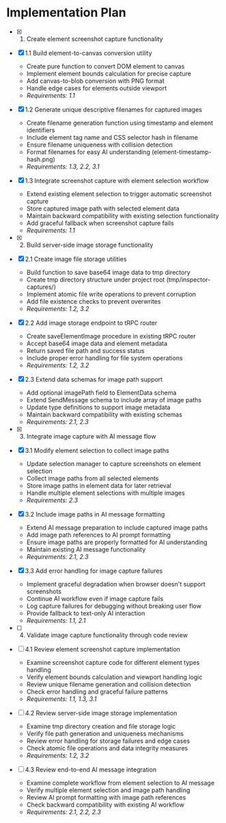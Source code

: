 # Implementation Plan

- [x] 1. Create element screenshot capture functionality
- [x] 1.1 Build element-to-canvas conversion utility
  - Create pure function to convert DOM element to canvas
  - Implement element bounds calculation for precise capture  
  - Add canvas-to-blob conversion with PNG format
  - Handle edge cases for elements outside viewport
  - _Requirements: 1.1_

- [x] 1.2 Generate unique descriptive filenames for captured images
  - Create filename generation function using timestamp and element identifiers
  - Include element tag name and CSS selector hash in filename
  - Ensure filename uniqueness with collision detection
  - Format filenames for easy AI understanding (element-timestamp-hash.png)
  - _Requirements: 1.3, 2.2, 3.1_

- [x] 1.3 Integrate screenshot capture with element selection workflow
  - Extend existing element selection to trigger automatic screenshot capture
  - Store captured image path with selected element data
  - Maintain backward compatibility with existing selection functionality
  - Add graceful fallback when screenshot capture fails
  - _Requirements: 1.1_

- [x] 2. Build server-side image storage functionality
- [x] 2.1 Create image file storage utilities
  - Build function to save base64 image data to tmp directory
  - Create tmp directory structure under project root (tmp/inspector-captures/)
  - Implement atomic file write operations to prevent corruption
  - Add file existence checks to prevent overwrites
  - _Requirements: 1.2, 3.2_

- [x] 2.2 Add image storage endpoint to tRPC router
  - Create saveElementImage procedure in existing tRPC router
  - Accept base64 image data and element metadata
  - Return saved file path and success status
  - Include proper error handling for file system operations
  - _Requirements: 1.2, 3.2_

- [x] 2.3 Extend data schemas for image path support
  - Add optional imagePath field to ElementData schema
  - Extend SendMessage schema to include array of image paths
  - Update type definitions to support image metadata
  - Maintain backward compatibility with existing schemas
  - _Requirements: 2.1, 2.3_

- [x] 3. Integrate image capture with AI message flow
- [x] 3.1 Modify element selection to collect image paths
  - Update selection manager to capture screenshots on element selection
  - Collect image paths from all selected elements  
  - Store image paths in element data for later retrieval
  - Handle multiple element selections with multiple images
  - _Requirements: 2.3_

- [x] 3.2 Include image paths in AI message formatting
  - Extend AI message preparation to include captured image paths
  - Add image path references to AI prompt formatting
  - Ensure image paths are properly formatted for AI understanding
  - Maintain existing AI message functionality
  - _Requirements: 2.1, 2.3_

- [x] 3.3 Add error handling for image capture failures
  - Implement graceful degradation when browser doesn't support screenshots
  - Continue AI workflow even if image capture fails
  - Log capture failures for debugging without breaking user flow
  - Provide fallback to text-only AI interaction
  - _Requirements: 1.1, 2.1_

- [ ] 4. Validate image capture functionality through code review
- [ ] 4.1 Review element screenshot capture implementation
  - Examine screenshot capture code for different element types handling
  - Verify element bounds calculation and viewport handling logic
  - Review unique filename generation and collision detection
  - Check error handling and graceful failure patterns
  - _Requirements: 1.1, 1.3, 3.1_

- [ ] 4.2 Review server-side image storage implementation
  - Examine tmp directory creation and file storage logic
  - Verify file path generation and uniqueness mechanisms
  - Review error handling for storage failures and edge cases
  - Check atomic file operations and data integrity measures
  - _Requirements: 1.2, 3.2_

- [ ] 4.3 Review end-to-end AI message integration
  - Examine complete workflow from element selection to AI message
  - Verify multiple element selection and image path handling
  - Review AI prompt formatting with image path references
  - Check backward compatibility with existing AI workflow
  - _Requirements: 2.1, 2.2, 2.3_